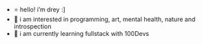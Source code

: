 - ⭐️ hello! i’m drey :]
- 🧠 i am interested in programming, art, mental health, nature and introspection
- 🌱 i am currently learning fullstack with 100Devs

<!---
dreymotoh/dreymotoh is a ✨ special ✨ repository because its `README.md` (this file) appears on your GitHub profile.
You can click the Preview link to take a look at your changes.
--->
